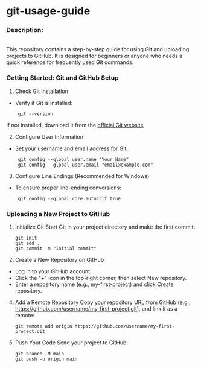 # git-usage-guide

### Description:
</br>
This repository contains a step-by-step guide for using Git and uploading projects to GitHub. It is designed for beginners or anyone who needs a quick reference for frequently used Git commands.

### Getting Started: Git and GitHub Setup
1. Check Git Installation
- Verify if Git is installed:

       git --version

 If not installed, download it from the [official Git website](https://git-scm.com/)

2.  Configure User Information
- Set your username and email address for Git:


       git config --global user.name "Your Name"
       git config --global user.email "email@example.com"

3. Configure Line Endings (Recommended for Windows)
- To ensure proper line-ending conversions:

       git config --global core.autocrlf true

### Uploading a New Project to GitHub
1. Initialize Git
Start Git in your project directory and make the first commit:

       git init
       git add .
       git commit -m "Initial commit"
   
3. Create a New Repository on GitHub
- Log in to your GitHub account.
- Click the "+" icon in the top-right corner, then select New repository.
- Enter a repository name (e.g., my-first-project) and click Create repository.
4. Add a Remote Repository
Copy your repository URL from GitHub (e.g., https://github.com/username/my-first-project.git), and link it as a remote:

       git remote add origin https://github.com/username/my-first-project.git
4. Push Your Code
Send your project to GitHub:


       git branch -M main
       git push -u origin main

